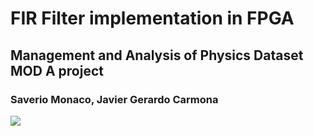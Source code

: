# FIR Filter implementation in FPGA
## Management and Analysis of Physics Dataset MOD A project
### Saverio Monaco, Javier Gerardo Carmona  

<img src="https://raw.githubusercontent.com/SaverioMonaco/FIR-Filter/main/tex/img/projectcomplete.png">

